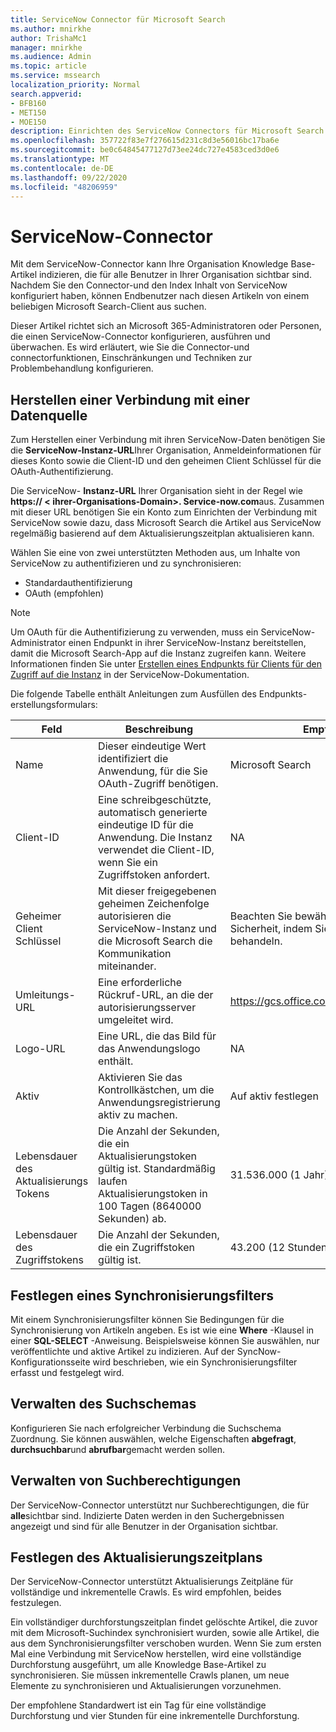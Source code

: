 ```yaml
---
title: ServiceNow Connector für Microsoft Search
ms.author: mnirkhe
author: TrishaMc1
manager: mnirkhe
ms.audience: Admin
ms.topic: article
ms.service: mssearch
localization_priority: Normal
search.appverid:
- BFB160
- MET150
- MOE150
description: Einrichten des ServiceNow Connectors für Microsoft Search
ms.openlocfilehash: 357722f83e7f276615d231c8d3e56016bc17ba6e
ms.sourcegitcommit: be0c64845477127d73ee24dc727e4583ced3d0e6
ms.translationtype: MT
ms.contentlocale: de-DE
ms.lasthandoff: 09/22/2020
ms.locfileid: "48206959"
---
```

# <a name="servicenow-connector"></a>ServiceNow-Connector

Mit dem ServiceNow-Connector kann Ihre Organisation Knowledge Base-Artikel indizieren, die für alle Benutzer in Ihrer Organisation sichtbar sind. Nachdem Sie den Connector-und den Index Inhalt von ServiceNow konfiguriert haben, können Endbenutzer nach diesen Artikeln von einem beliebigen Microsoft Search-Client aus suchen.  

Dieser Artikel richtet sich an Microsoft 365-Administratoren oder Personen, die einen ServiceNow-Connector konfigurieren, ausführen und überwachen. Es wird erläutert, wie Sie die Connector-und connectorfunktionen, Einschränkungen und Techniken zur Problembehandlung konfigurieren.

## <a name="connect-to-a-data-source"></a>Herstellen einer Verbindung mit einer Datenquelle

Zum Herstellen einer Verbindung mit ihren ServiceNow-Daten benötigen Sie die **ServiceNow-Instanz-URL**Ihrer Organisation, Anmeldeinformationen für dieses Konto sowie die Client-ID und den geheimen Client Schlüssel für die OAuth-Authentifizierung.  

Die ServiceNow- **Instanz-URL** Ihrer Organisation sieht in der Regel wie **https:// &lt; ihrer-Organisations-Domain>. Service-now.com**aus. Zusammen mit dieser URL benötigen Sie ein Konto zum Einrichten der Verbindung mit ServiceNow sowie dazu, dass Microsoft Search die Artikel aus ServiceNow regelmäßig basierend auf dem Aktualisierungszeitplan aktualisieren kann.

Wählen Sie eine von zwei unterstützten Methoden aus, um Inhalte von ServiceNow zu authentifizieren und zu synchronisieren:

 - Standardauthentifizierung
 - OAuth (empfohlen)

> [!Note]
> Um OAuth für die Authentifizierung zu verwenden, muss ein ServiceNow-Administrator einen Endpunkt in ihrer ServiceNow-Instanz bereitstellen, damit die Microsoft Search-App auf die Instanz zugreifen kann. Weitere Informationen finden Sie unter [Erstellen eines Endpunkts für Clients für den Zugriff auf die Instanz](https://docs.servicenow.com/bundle/newyork-platform-administration/page/administer/security/task/t_CreateEndpointforExternalClients.html) in der ServiceNow-Dokumentation.

Die folgende Tabelle enthält Anleitungen zum Ausfüllen des Endpunkts-erstellungsformulars:

Feld | Beschreibung | Empfohlener Wert
--- | --- | ---
Name | Dieser eindeutige Wert identifiziert die Anwendung, für die Sie OAuth-Zugriff benötigen. | Microsoft Search
Client-ID | Eine schreibgeschützte, automatisch generierte eindeutige ID für die Anwendung. Die Instanz verwendet die Client-ID, wenn Sie ein Zugriffstoken anfordert. | NA
Geheimer Client Schlüssel | Mit dieser freigegebenen geheimen Zeichenfolge autorisieren die ServiceNow-Instanz und die Microsoft Search die Kommunikation miteinander. | Beachten Sie bewährte Methoden für die Sicherheit, indem Sie dies als Kennwort behandeln.
Umleitungs-URL | Eine erforderliche Rückruf-URL, an die der autorisierungsserver umgeleitet wird. | https://gcs.office.com/v1.0/admin/oauth/callback
Logo-URL | Eine URL, die das Bild für das Anwendungslogo enthält. | NA
Aktiv | Aktivieren Sie das Kontrollkästchen, um die Anwendungsregistrierung aktiv zu machen. | Auf aktiv festlegen
Lebensdauer des Aktualisierungs Tokens | Die Anzahl der Sekunden, die ein Aktualisierungstoken gültig ist. Standardmäßig laufen Aktualisierungstoken in 100 Tagen (8640000 Sekunden) ab. | 31.536.000 (1 Jahr)
Lebensdauer des Zugriffstokens | Die Anzahl der Sekunden, die ein Zugriffstoken gültig ist. | 43.200 (12 Stunden)

## <a name="set-a-sync-filter"></a>Festlegen eines Synchronisierungsfilters

Mit einem Synchronisierungsfilter können Sie Bedingungen für die Synchronisierung von Artikeln angeben. Es ist wie eine **Where** -Klausel in einer **SQL-SELECT** -Anweisung. Beispielsweise können Sie auswählen, nur veröffentlichte und aktive Artikel zu indizieren. Auf der SyncNow-Konfigurationsseite wird beschrieben, wie ein Synchronisierungsfilter erfasst und festgelegt wird.

## <a name="manage-the-search-schema"></a>Verwalten des Suchschemas

Konfigurieren Sie nach erfolgreicher Verbindung die Suchschema Zuordnung. Sie können auswählen, welche Eigenschaften **abgefragt**, **durchsuchbar**und **abrufbar**gemacht werden sollen.

## <a name="manage-search-permissions"></a>Verwalten von Suchberechtigungen

Der ServiceNow-Connector unterstützt nur Suchberechtigungen, die für **alle**sichtbar sind. Indizierte Daten werden in den Suchergebnissen angezeigt und sind für alle Benutzer in der Organisation sichtbar.

## <a name="set-the-refresh-schedule"></a>Festlegen des Aktualisierungszeitplans

Der ServiceNow-Connector unterstützt Aktualisierungs Zeitpläne für vollständige und inkrementelle Crawls. Es wird empfohlen, beides festzulegen.

Ein vollständiger durchforstungszeitplan findet gelöschte Artikel, die zuvor mit dem Microsoft-Suchindex synchronisiert wurden, sowie alle Artikel, die aus dem Synchronisierungsfilter verschoben wurden. Wenn Sie zum ersten Mal eine Verbindung mit ServiceNow herstellen, wird eine vollständige Durchforstung ausgeführt, um alle Knowledge Base-Artikel zu synchronisieren. Sie müssen inkrementelle Crawls planen, um neue Elemente zu synchronisieren und Aktualisierungen vorzunehmen.

Der empfohlene Standardwert ist ein Tag für eine vollständige Durchforstung und vier Stunden für eine inkrementelle Durchforstung.
